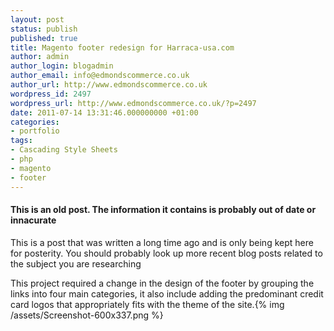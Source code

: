 ```yaml
---
layout: post
status: publish
published: true
title: Magento footer redesign for Harraca-usa.com
author: admin
author_login: blogadmin
author_email: info@edmondscommerce.co.uk
author_url: http://www.edmondscommerce.co.uk
wordpress_id: 2497
wordpress_url: http://www.edmondscommerce.co.uk/?p=2497
date: 2011-07-14 13:31:46.000000000 +01:00
categories:
- portfolio
tags:
- Cascading Style Sheets
- php
- magento
- footer
---
```

<div class="oldpost"><h4>This is an old post. The information it contains is probably out of date or innacurate</h4>
<p>
This is a post that was written a long time ago and is only being kept here for posterity.
You should probably look up more recent blog posts related to the subject you are researching
</p>
</div>
This project required a change in the design of the footer by grouping the links into four main categories, it also include adding the predominant credit card logos that appropriately fits with the theme of the site.{% img  /assets/Screenshot-600x337.png %}
